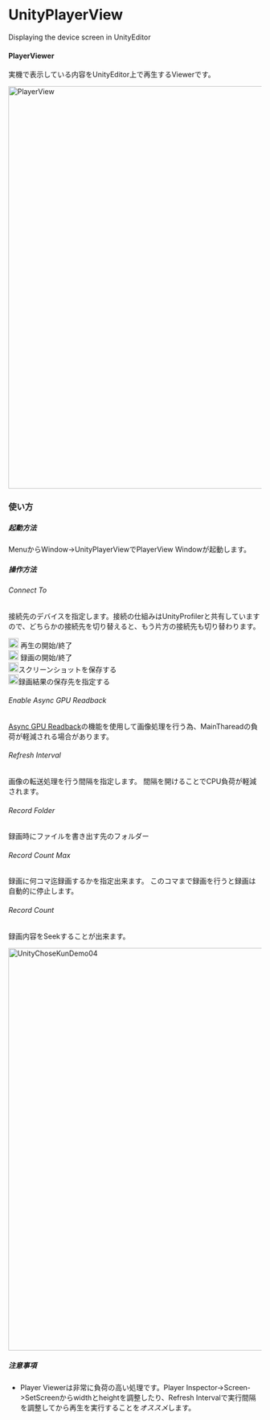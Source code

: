 # UnityPlayerView
Displaying the device screen in UnityEditor

#### PlayerViewer

実機で表示している内容をUnityEditor上で再生するViewerです。

<img width="800" alt="PlayerView" src="https://user-images.githubusercontent.com/29646672/137237372-637a0a77-5913-4bfc-835e-03737e0a5013.png">


### 使い方


##### 起動方法

MenuからWindow->UnityPlayerViewでPlayerView Windowが起動します。

##### 操作方法

###### Connect To

接続先のデバイスを指定します。接続の仕組みはUnityProfilerと共有していますので、どちらかの接続先を切り替えると、もう片方の接続先も切り替わります。

<img width="20" alt="PlayIcon" src="https://user-images.githubusercontent.com/29646672/137236748-d4c3ad04-c66c-4e42-81f4-547649720f02.png"> 再生の開始/終了</br>
<img width="20" alt="RecIcon" src="https://user-images.githubusercontent.com/29646672/137236785-25596da8-ba35-4cf9-a622-5f2e014baa8a.png"> 録画の開始/終了</br>
<img width="20" alt="ScreenShotIcon" src="https://user-images.githubusercontent.com/29646672/137236826-10a97a17-40b3-41c8-affd-d499e64e7475.png">スクリーンショットを保存する</br>
<img width="20" alt="SaveFolderIcon" src="https://user-images.githubusercontent.com/29646672/137236850-d88a79ec-0e32-46a8-97cd-d736020dd659.png">録画結果の保存先を指定する</br>

###### Enable Async GPU Readback

[Async GPU Readback](https://docs.unity3d.com/ja/2018.4/ScriptReference/Rendering.AsyncGPUReadback.html)の機能を使用して画像処理を行う為、MainThareadの負荷が軽減される場合があります。

###### Refresh Interval

画像の転送処理を行う間隔を指定します。
間隔を開けることでCPU負荷が軽減されます。

###### Record Folder

録画時にファイルを書き出す先のフォルダー

###### Record Count Max

録画に何コマ迄録画するかを指定出来ます。
このコマまで録画を行うと録画は自動的に停止します。

###### Record Count

録画内容をSeekすることが出来ます。

<img width="800" alt="UnityChoseKunDemo04" src="https://user-images.githubusercontent.com/29646672/137240645-7e4f1d5d-1214-4247-b846-971e09f852d1.gif">

##### 注意事項

- Player Viewerは非常に負荷の高い処理です。Player Inspector->Screen->SetScreenからwidthとheightを調整したり、Refresh Intervalで実行間隔を調整してから再生を実行することを*オススメ*します。
